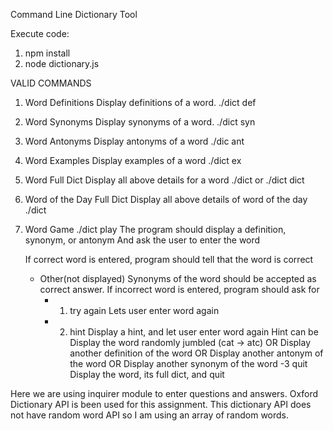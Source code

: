 Command Line Dictionary Tool

Execute code: 
1. npm install
2. node dictionary.js

VALID COMMANDS
1. Word Definitions
	Display definitions of a word. 
	./dict def <word>

2. Word Synonyms
	Display synonyms of a word. 
	./dict syn <word>
3. Word Antonyms
	Display antonyms of a word
	./dic ant <word>

4. Word Examples
	Display examples of a word
	./dict ex <word>

5. Word Full Dict
	Display all above details for a word
	./dict <word> or ./dict dict <word>

6. Word of the Day Full Dict
	Display all above details of word of the day
	./dict

7. Word Game
	./dict play
	The program should display a definition, synonym, or antonym
	And ask the user to enter the word

	If correct word is entered, program should tell that the word is correct
	* Other(not displayed) Synonyms of the word should be accepted as correct answer.
	If incorrect word is entered, program should ask for
		- 1. try again
			Lets user enter word again

		- 2. hint
			Display a hint, and let user enter word again
			Hint can be
				Display the word randomly jumbled (cat -> atc)
				OR Display another definition of the word
				OR Display another antonym of the word
				OR Display another synonym of the word
		-3 quit
			Display the word, its full dict, and quit

Here we are using inquirer module to enter questions and answers.
Oxford Dictionary API is been used for this assignment.
This dictionary API does not have random word API so I am using an array of random words.